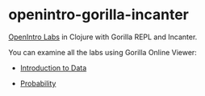 # openintro-gorilla-incanter
[OpenIntro Labs](https://www.openintro.org/stat/labs.php) in Clojure with Gorilla REPL and Incanter.

You can examine all the labs using Gorilla Online Viewer:

- [Introduction to Data](http://viewer.gorilla-repl.org/view.html?source=github&user=drewnoff&repo=openintro-gorilla-incanter&path=/intro-to-data/src/openintro/intro-to-data.clj)

- [Probability](http://viewer.gorilla-repl.org/view.html?source=github&user=drewnoff&repo=openintro-gorilla-incanter&path=/probability/src/openintro/probability.clj)
